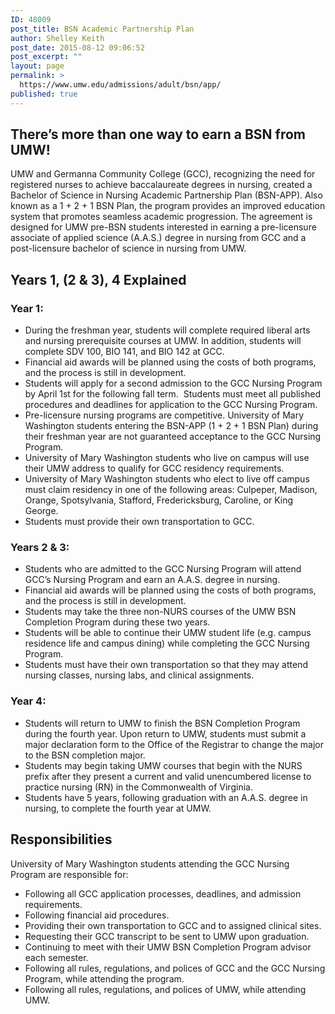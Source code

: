 ```yaml
---
ID: 48009
post_title: BSN Academic Partnership Plan
author: Shelley Keith
post_date: 2015-08-12 09:06:52
post_excerpt: ""
layout: page
permalink: >
  https://www.umw.edu/admissions/adult/bsn/app/
published: true
---
```

<h2>There’s more than one way to earn a BSN from UMW!</h2>
UMW and Germanna Community College (GCC), recognizing the need for registered nurses to achieve baccalaureate degrees in nursing, created a Bachelor of Science in Nursing Academic Partnership Plan (BSN-APP). Also known as a 1 + 2 + 1 BSN Plan, the program provides an improved education system that promotes seamless academic progression. The agreement is designed for UMW pre-BSN students interested in earning a pre-licensure associate of applied science (A.A.S.) degree in nursing from GCC and a post-licensure bachelor of science in nursing from UMW.
<h2>Years 1, (2 &amp; 3), 4 Explained</h2>
<h3>Year 1:</h3>
<ul>
	<li>During the freshman year, students will complete required liberal arts and nursing prerequisite courses at UMW. In addition, students will complete SDV 100, BIO 141, and BIO 142 at GCC.</li>
	<li>Financial aid awards will be planned using the costs of both programs, and the process is still in development.</li>
	<li>Students will apply for a second admission to the GCC Nursing Program by April 1st for the following fall term.  Students must meet all published procedures and deadlines for application to the GCC Nursing Program.</li>
	<li>Pre-licensure nursing programs are competitive. University of Mary Washington students entering the BSN-APP (1 + 2 + 1 BSN Plan) during their freshman year are not guaranteed acceptance to the GCC Nursing Program.</li>
	<li>University of Mary Washington students who live on campus will use their UMW address to qualify for GCC residency requirements.</li>
	<li>University of Mary Washington students who elect to live off campus must claim residency in one of the following areas: Culpeper, Madison, Orange, Spotsylvania, Stafford, Fredericksburg, Caroline, or King George.</li>
	<li>Students must provide their own transportation to GCC.</li>
</ul>
<h3>Years 2 &amp; 3:</h3>
<ul>
	<li>Students who are admitted to the GCC Nursing Program will attend GCC’s Nursing Program and earn an A.A.S. degree in nursing.</li>
	<li>Financial aid awards will be planned using the costs of both programs, and the process is still in development.</li>
	<li>Students may take the three non-NURS courses of the UMW BSN Completion Program during these two years.</li>
	<li>Students will be able to continue their UMW student life (e.g. campus residence life and campus dining) while completing the GCC Nursing Program.</li>
	<li>Students must have their own transportation so that they may attend nursing classes, nursing labs, and clinical assignments.</li>
</ul>
<h3>Year 4:</h3>
<ul>
	<li>Students will return to UMW to finish the BSN Completion Program during the fourth year. Upon return to UMW, students must submit a major declaration form to the Office of the Registrar to change the major to the BSN completion major.</li>
	<li>Students may begin taking UMW courses that begin with the NURS prefix after they present a current and valid unencumbered license to practice nursing (RN) in the Commonwealth of Virginia.</li>
	<li>Students have 5 years, following graduation with an A.A.S. degree in nursing, to complete the fourth year at UMW.</li>
</ul>
<h2>Responsibilities</h2>
University of Mary Washington students attending the GCC Nursing Program are responsible for:
<ul>
	<li>Following all GCC application processes, deadlines, and admission requirements.</li>
	<li>Following financial aid procedures.</li>
	<li>Providing their own transportation to GCC and to assigned clinical sites.</li>
	<li>Requesting their GCC transcript to be sent to UMW upon graduation.</li>
	<li>Continuing to meet with their UMW BSN Completion Program advisor each semester.</li>
	<li>Following all rules, regulations, and polices of GCC and the GCC Nursing Program, while attending the program.</li>
	<li>Following all rules, regulations, and polices of UMW, while attending UMW.</li>
</ul>